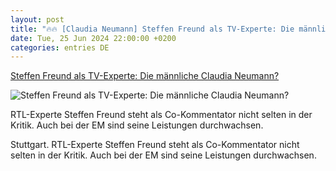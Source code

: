 ```yaml
---
layout: post
title: "🔥🔥 [Claudia Neumann] Steffen Freund als TV-Experte: Die männliche Claudia Neumann?"
date: Tue, 25 Jun 2024 22:00:00 +0200
categories: entries DE
---
```

[Steffen Freund als TV-Experte: Die männliche Claudia Neumann?](https://www.waz.de/sport/article406666296/steffen-freund-als-tv-experte-die-maennliche-claudia-neumann.html)

![Steffen Freund als TV-Experte: Die männliche Claudia Neumann?](https://img.sparknews.funkemedien.de/406615315/406615315_1719438981_v16_9_1600.jpeg)

RTL-Experte Steffen Freund steht als Co-Kommentator nicht selten in der Kritik. Auch bei der EM sind seine Leistungen durchwachsen.

Stuttgart. RTL-Experte Steffen Freund steht als Co-Kommentator nicht selten in der Kritik. Auch bei der EM sind seine Leistungen durchwachsen.

